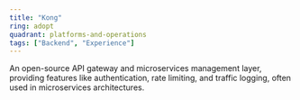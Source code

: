 ```yaml
---
title: "Kong"
ring: adopt
quadrant: platforms-and-operations
tags: ["Backend", "Experience"]
---
```


An open-source API gateway and microservices management layer, providing features like authentication, rate limiting, and traffic logging, often used in microservices architectures.
